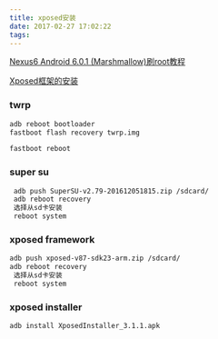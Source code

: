 ```yaml
---
title: xposed安装
date: 2017-02-27 17:02:22
tags:
---
```


[Nexus6 Android 6.0.1 (Marshmallow)刷root教程](http://www.jianshu.com/p/92edb544dc22)

[Xposed框架的安装](http://www.snowdream.tech/2016/09/02/android-install-xposed-framework/)


### twrp

```bash
adb reboot bootloader
fastboot flash recovery twrp.img

fastboot reboot
```

### super su

```bash
 adb push SuperSU-v2.79-201612051815.zip /sdcard/
 adb reboot recovery
 选择从sd卡安装
 reboot system
```

### xposed framework

```bash
adb push xposed-v87-sdk23-arm.zip /sdcard/
adb reboot recovery
 选择从sd卡安装
 reboot system
```

### xposed installer
```bash
adb install XposedInstaller_3.1.1.apk
```







